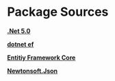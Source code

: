 # Package Sources

**[.Net 5.0](https://dotnet.microsoft.com/download/dotnet/5.0)**

**[dotnet ef](https://www.nuget.org/packages/dotnet-ef/)**

**[Entitiy Framework Core](https://www.nuget.org/packages/Microsoft.EntityFrameworkCore)**

**[Newtonsoft.Json](https://www.nuget.org/packages/Newtonsoft.Json/)**
